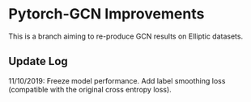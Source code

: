 Pytorch-GCN Improvements
====

This is a branch aiming to re-produce GCN results on Elliptic datasets.

## Update Log

11/10/2019: Freeze model performance. Add label smoothing loss (compatible with the original cross entropy loss).

